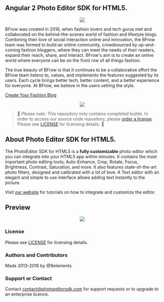 ## Angular 2 Photo Editor SDK for HTML5.
<p align="center">
<img src="http://dev.bfrow.com/assets/images/logo.png" />
</p>
<p>BFrow was created in 2016, when fashion lovers and tech gurus met and collaborated on the behind-the-scenes world of fashion and lifestyle blogs. Combining their love of social interaction online and innovation, the BFrow team was formed to build an online community, crowdsourced by up-and-coming fashion bloggers, where they can meet the needs of their readers, expand their reach, share, and interact. BFrow's aim is to create an online world where everyone can be on the front row of all things fashion.</p>
<p>
 The true beauty of BFrow is that it continues to be a collaborative effort the BFrow team listens to, values, and implements the features suggested by its users. Each cycle brings better tech, better content, and a better experience for everyone. At BFrow, we believe in the users setting the style.
 </p>
 <a href=http://www.bfrow.com"">Create Your Fashion Blog</a>
<p align="center">
 <img src="https://camo.githubusercontent.com/4c4c8d90e242619972a11baa3c33acaaeb9bad00/687474703a2f2f692e696d6775722e636f6d2f666748314852742e706e67" />
</p>

> :rotating_light: *Please note:* This repository only contains completed builds. In order to access our source code repository, please [order a license](https://www.photoeditorsdk.com/license/new). Please see [LICENSE](https://github.com/imgly/pesdk-html5/blob/master/LICENSE.md) for licensing details. :rotating_light:

## About Photo Editor SDK for HTML5.
The PhotoEditor SDK for HTML5 is a **fully customizable** photo editor which you can integrate into your HTML5 app within minutes.
It contains the most important photo editing tools;
Auto-Enhance, Crop, Rotate, Focus, Brightness, Contrast, Saturation, and more.
It also features state-of-the-art photo filters, designed and calibrated with a lot of love.
A Text editor with an elegant and simple to use interface allows adding text instantly to the picture.

Visit [our website](https://www.photoeditorsdk.com/documentation/html5/getting-started) for tutorials on how to integrate and customize the editor.

## Preview

<p align="center">
  <img src="http://static.photoeditorsdk.com/html5-editor.gif" />
</p>

### License
Please see [LICENSE](https://github.com/imgly/pesdk-html5/blob/master/LICENSE.md) for licensing details.

### Authors and Contributors
Made 2013-2016 by @9elements

### Support or Contact
Contact contact@photoeditorsdk.com for support requests or to upgrade to an enterprise licence.


